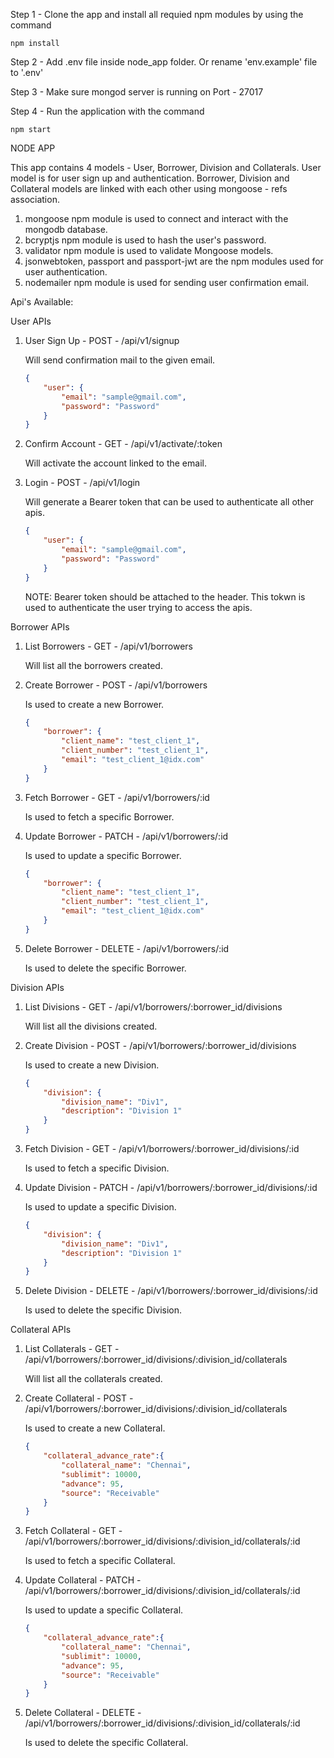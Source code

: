 Step 1 - Clone the app and install all requied npm modules by using the command
    
    npm install
    
Step 2 - Add .env file inside node_app folder. Or rename 'env.example' file to '.env'

Step 3 - Make sure mongod server is running on Port - 27017

Step 4 - Run the application with the command

    npm start

NODE APP

This app contains 4 models - User, Borrower, Division and Collaterals. User model is for user sign up and authentication. Borrower, Division and Collateral models are linked with each other using mongoose - refs association.

1. mongoose npm module is used to connect and interact with the mongodb database.
2. bcryptjs npm module is used to hash the user's password.
3. validator npm module is used to validate Mongoose models.
4. jsonwebtoken, passport and passport-jwt are the npm modules used for user authentication.
5. nodemailer npm module is used for sending user confirmation email.

Api's Available:

User APIs

1. User Sign Up - POST - /api/v1/signup

    Will send confirmation mail to the given email.

    ```json
    {
        "user": {
            "email": "sample@gmail.com",
            "password": "Password"
        }
    }
    ```
 
2. Confirm Account - GET - /api/v1/activate/:token

    Will activate the account linked to the email.

3. Login - POST - /api/v1/login

    Will generate a Bearer token that can be used to authenticate all other apis.
    
    ```json
    {
        "user": {
            "email": "sample@gmail.com",
            "password": "Password"
        }
    }
    ```
    
    NOTE: Bearer token should be attached to the header. This tokwn is used to authenticate the user trying to access the apis.

Borrower APIs
    
1. List Borrowers - GET - /api/v1/borrowers
    
    Will list all the borrowers created.

2. Create Borrower - POST - /api/v1/borrowers
    
    Is used to create a new Borrower.
    
    ```json
    {
        "borrower": {
            "client_name": "test_client_1",
            "client_number": "test_client_1",
            "email": "test_client_1@idx.com"
        }
    }
    ```

3. Fetch Borrower - GET - /api/v1/borrowers/:id

    Is used to fetch a specific Borrower.

4. Update Borrower - PATCH - /api/v1/borrowers/:id

    Is used to update a specific Borrower.

    ```json
    {
        "borrower": {
            "client_name": "test_client_1",
            "client_number": "test_client_1",
            "email": "test_client_1@idx.com"
        }
    }
    ```

5. Delete Borrower - DELETE - /api/v1/borrowers/:id

    Is used to delete the specific Borrower.

Division APIs

1. List Divisions - GET - /api/v1/borrowers/:borrower_id/divisions
    
    Will list all the divisions created.

2. Create Division - POST - /api/v1/borrowers/:borrower_id/divisions
    
    Is used to create a new Division.
    
    ```json
    {
        "division": {
            "division_name": "Div1",
            "description": "Division 1"
        }
    }
    ```

3. Fetch Division - GET - /api/v1/borrowers/:borrower_id/divisions/:id

    Is used to fetch a specific Division.

4. Update Division - PATCH - /api/v1/borrowers/:borrower_id/divisions/:id

    Is used to update a specific Division.

    ```json
    {
        "division": {
            "division_name": "Div1",
            "description": "Division 1"
        }
    }
    ```

5. Delete Division - DELETE - /api/v1/borrowers/:borrower_id/divisions/:id

    Is used to delete the specific Division.

Collateral APIs

1. List Collaterals - GET - /api/v1/borrowers/:borrower_id/divisions/:division_id/collaterals
    
    Will list all the collaterals created.

2. Create Collateral - POST - /api/v1/borrowers/:borrower_id/divisions/:division_id/collaterals
    
    Is used to create a new Collateral.
    
    ```json
    {
        "collateral_advance_rate":{
            "collateral_name": "Chennai",
            "sublimit": 10000,
            "advance": 95,
            "source": "Receivable"
        }
    }
    ```

3. Fetch Collateral - GET - /api/v1/borrowers/:borrower_id/divisions/:division_id/collaterals/:id

    Is used to fetch a specific Collateral.

4. Update Collateral - PATCH - /api/v1/borrowers/:borrower_id/divisions/:division_id/collaterals/:id

    Is used to update a specific Collateral.

    ```json
    {
        "collateral_advance_rate":{
            "collateral_name": "Chennai",
            "sublimit": 10000,
            "advance": 95,
            "source": "Receivable"
        }
    }
    ```

5. Delete Collateral - DELETE - /api/v1/borrowers/:borrower_id/divisions/:division_id/collaterals/:id

    Is used to delete the specific Collateral.
